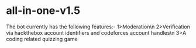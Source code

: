 # all-in-one-v1.5
The bot currently has the following features:-
  1>Moderation\n
  2>Verification via hackthebox account identifiers and codeforces account handles\n
  3>A coding related quizzing game
